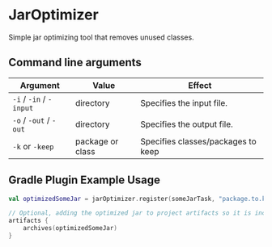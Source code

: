 # JarOptimizer
Simple jar optimizing tool that removes unused classes.

## Command line arguments
| Argument                | Value            | Effect                             |
|-------------------------|------------------|------------------------------------|
| `-i` / `-in` / `-input` | directory        | Specifies the input file.          |
| `-o` / `-out` / `-out`  | directory        | Specifies the output file.         |
| `-k` or `-keep`         | package or class | Specifies classes/packages to keep |

## Gradle Plugin Example Usage
```kotlin
val optimizedSomeJar = jarOptimizer.register(someJarTask, "package.to.keep")

// Optional, adding the optimized jar to project artifacts so it is included in gradle build
artifacts {
    archives(optimizedSomeJar)
}
```